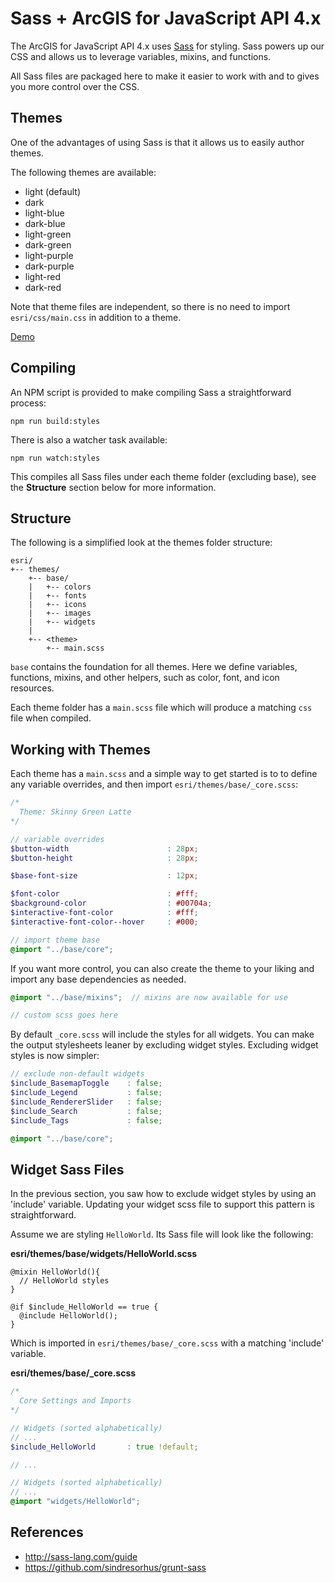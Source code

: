 # Sass + ArcGIS for JavaScript API 4.x

The ArcGIS for JavaScript API 4.x uses [Sass](http://sass-lang.com/) for styling. Sass powers up our CSS and allows us to leverage variables, mixins, and functions.

All Sass files are packaged here to make it easier to work with and to gives you more control over the CSS.

## Themes

One of the advantages of using Sass is that it allows us to easily author themes.

The following themes are available:

* light (default)
* dark
* light-blue
* dark-blue
* light-green
* dark-green
* light-purple
* dark-purple
* light-red
* dark-red

Note that theme files are independent, so there is no need to import `esri/css/main.css` in addition to a theme.

[Demo](http://jsbin.com/vojaru/edit?html,output)

## Compiling

An NPM script is provided to make compiling Sass a straightforward process:

```
npm run build:styles
```

There is also a watcher task available:

```
npm run watch:styles
```

This compiles all Sass files under each theme folder (excluding base), see the **Structure** section below for more information.

## Structure

The following is a simplified look at the themes folder structure:

```
esri/
+-- themes/
    +-- base/
    |   +-- colors
    |   +-- fonts
    |   +-- icons
    |   +-- images
    |   +-- widgets
    |
    +-- <theme>
        +-- main.scss
```

`base` contains the foundation for all themes. Here we define variables, functions, mixins, and other helpers, such as color, font, and icon resources.

Each theme folder has a `main.scss` file which will produce a matching `css` file when compiled.

## Working with Themes

Each theme has a `main.scss` and a simple way to get started is to to define any variable overrides, and then import `esri/themes/base/_core.scss`:

```scss
/*
  Theme: Skinny Green Latte
*/

// variable overrides
$button-width                      : 28px;
$button-height                     : 28px;

$base-font-size                    : 12px;

$font-color                        : #fff;
$background-color                  : #00704a;
$interactive-font-color            : #fff;
$interactive-font-color--hover     : #000;

// import theme base
@import "../base/core";
```

If you want more control, you can also create the theme to your liking and import any base dependencies as needed.

```scss
@import "../base/mixins";  // mixins are now available for use

// custom scss goes here
```

By default `_core.scss` will include the styles for all widgets. You can make the output stylesheets leaner by excluding widget styles. Excluding widget styles is now simpler:

```scss
// exclude non-default widgets
$include_BasemapToggle    : false;
$include_Legend           : false;
$include_RendererSlider   : false;
$include_Search           : false;
$include_Tags             : false;

@import "../base/core";
```

## Widget Sass Files

In the previous section, you saw how to exclude widget styles by using an 'include' variable. Updating your widget scss file to support this pattern is straightforward.

Assume we are styling `HelloWorld`. Its Sass file will look like the following:

**esri/themes/base/widgets/HelloWorld.scss**
```
@mixin HelloWorld(){
  // HelloWorld styles
}

@if $include_HelloWorld == true {
  @include HelloWorld();
}
```

Which is imported in `esri/themes/base/_core.scss` with a matching 'include' variable.

**esri/themes/base/_core.scss**

```scss
/*
  Core Settings and Imports
*/

// Widgets (sorted alphabetically)
// ...
$include_HelloWorld       : true !default;

// ...

// Widgets (sorted alphabetically)
// ...
@import "widgets/HelloWorld";
```

## References

* http://sass-lang.com/guide
* https://github.com/sindresorhus/grunt-sass
